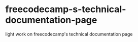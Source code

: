 # freecodecamp-s-technical-documentation-page
light work on freecodecamp's technical documentation page
